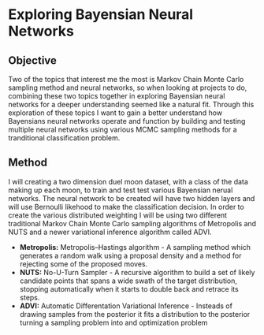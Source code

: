 # Exploring Bayensian Neural Networks

## Objective

Two of the topics that interest me the most is Markov Chain Monte Carlo sampling method and neural networks, so when looking at projects to do, combining these two topics together in exploring Bayensian neural networks for a deeper understanding seemed like a natural fit. Through this exploration of these topics I want to gain a better understand how Bayensians neural networks operate and function by building and testing multiple neural networks using various MCMC sampling methods for a tranditional classification problem.

## Method

I will creating a two dimension duel moon dataset, with a class of the data making up each moon, to train and test test various Bayensian nerual networks. The neural network to be created will have two hidden layers and will use Bernoulli likehood to make the classification decision. In order to create the various distributed weighting I will be using two different traditional Markov Chain Monte Carlo sampling algorithms of Metropolis and NUTS and a newer variational inference algorithm called ADVI. 
* **Metropolis:** Metropolis–Hastings algorithm - A sampling method which generates a random walk using a proposal density and a method for rejecting some of the proposed moves. 
* **NUTS:** No-U-Turn Sampler -  A recursive algorithm to build a set of likely candidate points that spans a wide swath of the target distribution, stopping automatically when it starts to double back and retrace its steps. 
* **ADVI:** Automatic Differentation Variational Inference - Insteads of drawing samples from the posterior it fits a distribution to the posterior turning a sampling problem into and optimization problem
